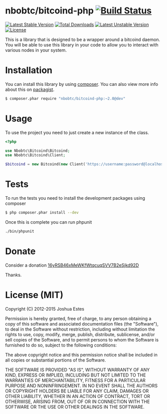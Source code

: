 nbobtc/bitcoind-php [![Build Status](https://travis-ci.org/nbobtc/bitcoind-php.png?branch=master)](https://travis-ci.org/nbobtc/bitcoind-php)
===================

[![Latest Stable Version](https://poser.pugx.org/nbobtc/bitcoind-php/v/stable.svg)](https://packagist.org/packages/nbobtc/bitcoind-php) [![Total Downloads](https://poser.pugx.org/nbobtc/bitcoind-php/downloads.svg)](https://packagist.org/packages/nbobtc/bitcoind-php) [![Latest Unstable Version](https://poser.pugx.org/nbobtc/bitcoind-php/v/unstable.svg)](https://packagist.org/packages/nbobtc/bitcoind-php) [![License](https://poser.pugx.org/nbobtc/bitcoind-php/license.svg)](https://packagist.org/packages/nbobtc/bitcoind-php)

This is a library that is designed to be a wrapper around a bitcoind daemon. You
will be able to use this library in your code to allow you to interact with
various nodes in your system.

# Installation

You can install this library by using [composer](http://getcomposer.org/). You
can also view more info about this on [packagist](https://packagist.org/packages/nbobtc/bitcoind-php).

```bash
$ composer.phar require "nbobtc/bitcoind-php:~2.0@dev"
```

# Usage

To use the project you need to just create a new instance of the class.

```php
<?php

use Nbobtc\Bitcoind\Bitcoind;
use Nbobtc\Bitcoind\Client;

$bitcoind = new Bitcoind(new Client('https://username:password@localhost:18332'));
```

# Tests

To run the tests you need to install the development packages using composer

```bash
$ php composer.phar install --dev
```

Once this is complete you can run phpunit

```bash
./bin/phpunit
```

# Donate

Consider a donation [16yRSB46xMeWKfWtqcuqSVV7B2eSjkd92D](bitcoin:16yRSB46xMeWKfWtqcuqSVV7B2eSjkd92D)

Thanks.

# License (MIT)

Copyright (C) 2012-2015 Joshua Estes

Permission is hereby granted, free of charge, to any person obtaining a copy of
this software and associated documentation files (the "Software"), to deal in
the Software without restriction, including without limitation the rights to
use, copy, modify, merge, publish, distribute, sublicense, and/or sell copies of
the Software, and to permit persons to whom the Software is furnished to do so,
subject to the following conditions:

The above copyright notice and this permission notice shall be included in all
copies or substantial portions of the Software.

THE SOFTWARE IS PROVIDED "AS IS", WITHOUT WARRANTY OF ANY KIND, EXPRESS OR
IMPLIED, INCLUDING BUT NOT LIMITED TO THE WARRANTIES OF MERCHANTABILITY, FITNESS
FOR A PARTICULAR PURPOSE AND NONINFRINGEMENT. IN NO EVENT SHALL THE AUTHORS OR
COPYRIGHT HOLDERS BE LIABLE FOR ANY CLAIM, DAMAGES OR OTHER LIABILITY, WHETHER
IN AN ACTION OF CONTRACT, TORT OR OTHERWISE, ARISING FROM, OUT OF OR IN
CONNECTION WITH THE SOFTWARE OR THE USE OR OTHER DEALINGS IN THE SOFTWARE.
